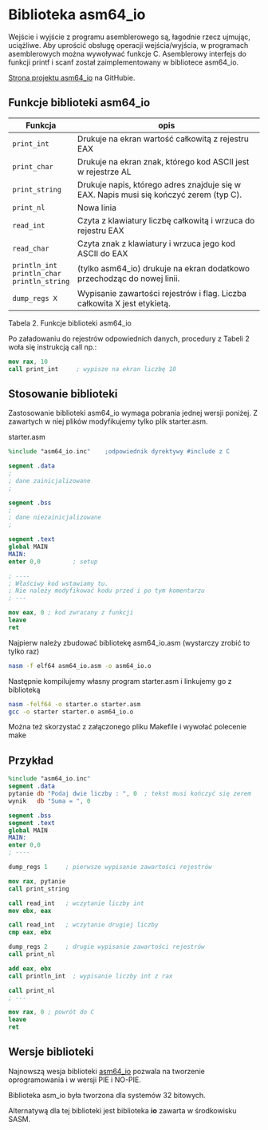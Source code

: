 # Biblioteka asm64_io

Wejście i wyjście z programu asemblerowego są, łagodnie rzecz ujmując, uciążliwe.
Aby uprościć obsługę operacji wejścia/wyjścia, w programach asemblerowych można wywoływać funkcje C.
Asemblerowy interfejs do funkcji printf i scanf został zaimplementowany w bibliotece asm64_io.
 

[Strona projektu asm64_io](https://tomasz-kapela.github.io/asm64_io/) na GitHubie.


## Funkcje biblioteki asm64_io

| Funkcja | opis |
|----     | ---- |
|`print_int` |	 Drukuje na ekran wartość całkowitą z rejestru EAX |
|`print_char` |	 Drukuje na ekran znak, którego kod ASCII jest w rejestrze AL|
|`print_string` |	 Drukuje napis, którego adres znajduje się w EAX. Napis musi się kończyć zerem (typ C).|
|`print_nl` |	 Nowa linia|
|`read_int` |	 Czyta z klawiatury liczbę całkowitą i wrzuca do rejestru EAX|
|`read_char` |	 Czyta znak z klawiatury i wrzuca jego kod ASCII do EAX |         
|`println_int` <br/> `println_char` <br/>`println_string` |	 (tylko asm64_io) drukuje na ekran dodatkowo przechodząc do nowej linii. |
|`dump_regs X` |	 Wypisanie zawartości rejestrów i flag. Liczba całkowita X jest etykietą.   |

Tabela 2. Funkcje biblioteki asm64_io

Po załadowaniu do rejestrów odpowiednich danych, procedury z Tabeli 2 woła się instrukcją call np.:
```nasm
mov rax, 10
call print_int     ; wypisze na ekran liczbę 10
```

## Stosowanie biblioteki

Zastosowanie biblioteki asm64_io wymaga pobrania jednej wersji poniżej. Z zawartych w niej plików modyfikujemy tylko plik starter.asm.

starter.asm

```nasm 
%include "asm64_io.inc"    ;odpowiednik dyrektywy #include z C

segment .data
;
; dane zainicjalizowane
;

segment .bss
;
; dane niezainicjalizowane
;

segment .text
global MAIN
MAIN:
enter 0,0         ; setup 

; ----
; Właściwy kod wstawiamy tu. 
; Nie należy modyfikować kodu przed i po tym komentarzu
; ---

mov eax, 0 ; kod zwracany z funkcji
leave
ret
```

Najpierw należy zbudować bibliotekę asm64_io.asm (wystarczy zrobić to tylko raz)
```bash
nasm -f elf64 asm64_io.asm -o asm64_io.o
```

Następnie kompilujemy własny program starter.asm i linkujemy go z biblioteką
```bash
nasm -felf64 -o starter.o starter.asm
gcc -o starter starter.o asm64_io.o 
```

Można też skorzystać z załączonego pliku Makefile i wywołać polecenie make

## Przykład
```nasm
%include "asm64_io.inc"
segment .data
pytanie db "Podaj dwie liczby : ", 0  ; tekst musi kończyć się zerem
wynik   db "Suma = ", 0

segment .bss
segment .text
global MAIN
MAIN:
enter 0,0
; ----

dump_regs 1     ; pierwsze wypisanie zawartości rejestrów

mov rax, pytanie
call print_string

call read_int   ; wczytanie liczby int
mov ebx, eax

call read_int   ; wczytanie drugiej liczby
cmp eax, ebx

dump_regs 2     ; drugie wypisanie zawartości rejestrów
call print_nl

add eax, ebx
call println_int  ; wypisanie liczby int z rax

call print_nl
; ---

mov rax, 0 ; powrót do C
leave
ret
```

## Wersje biblioteki
Najnowszą wesja biblioteki [asm64_io](asm64_io.zip) pozwala 
na tworzenie oprogramowania i w wersji PIE i NO-PIE.

Biblioteka asm_io była tworzona dla systemów 32 bitowych.

Alternatywą dla tej biblioteki jest biblioteka **io** zawarta w środkowisku SASM.



